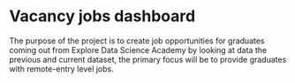 # Vacancy jobs dashboard
The purpose of the project is to create job opportunities for 
graduates coming out from Explore Data Science Academy by looking at 
data the previous and current dataset, the primary focus will be to 
provide graduates with remote-entry level jobs.
